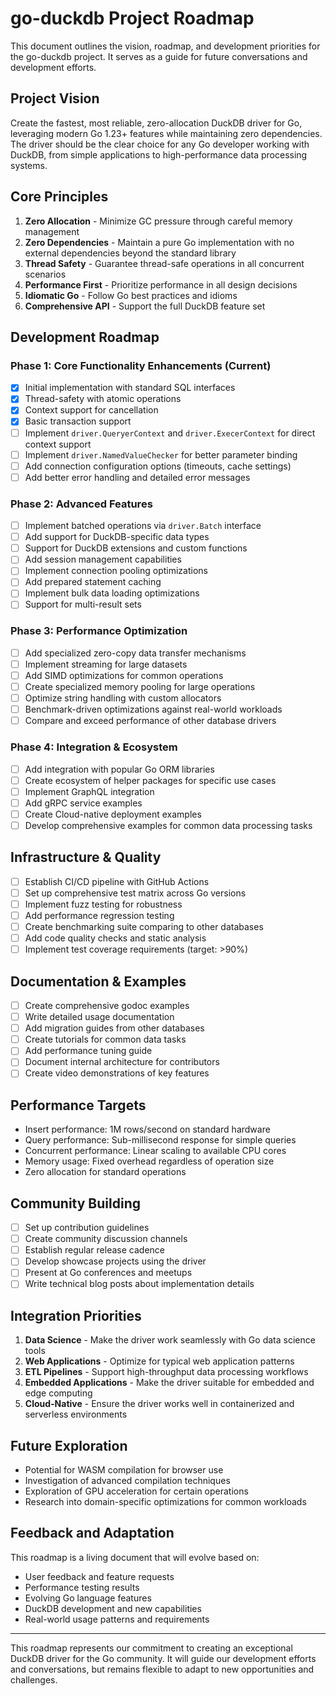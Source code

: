 # go-duckdb Project Roadmap

This document outlines the vision, roadmap, and development priorities for the go-duckdb project. It serves as a guide for future conversations and development efforts.

## Project Vision

Create the fastest, most reliable, zero-allocation DuckDB driver for Go, leveraging modern Go 1.23+ features while maintaining zero dependencies. The driver should be the clear choice for any Go developer working with DuckDB, from simple applications to high-performance data processing systems.

## Core Principles

1. **Zero Allocation** - Minimize GC pressure through careful memory management
2. **Zero Dependencies** - Maintain a pure Go implementation with no external dependencies beyond the standard library
3. **Thread Safety** - Guarantee thread-safe operations in all concurrent scenarios
4. **Performance First** - Prioritize performance in all design decisions
5. **Idiomatic Go** - Follow Go best practices and idioms
6. **Comprehensive API** - Support the full DuckDB feature set

## Development Roadmap

### Phase 1: Core Functionality Enhancements (Current)

- [x] Initial implementation with standard SQL interfaces
- [x] Thread-safety with atomic operations
- [x] Context support for cancellation
- [x] Basic transaction support
- [ ] Implement `driver.QueryerContext` and `driver.ExecerContext` for direct context support
- [ ] Implement `driver.NamedValueChecker` for better parameter binding
- [ ] Add connection configuration options (timeouts, cache settings)
- [ ] Add better error handling and detailed error messages

### Phase 2: Advanced Features

- [ ] Implement batched operations via `driver.Batch` interface
- [ ] Add support for DuckDB-specific data types
- [ ] Support for DuckDB extensions and custom functions
- [ ] Add session management capabilities
- [ ] Implement connection pooling optimizations
- [ ] Add prepared statement caching
- [ ] Implement bulk data loading optimizations
- [ ] Support for multi-result sets

### Phase 3: Performance Optimization

- [ ] Add specialized zero-copy data transfer mechanisms
- [ ] Implement streaming for large datasets
- [ ] Add SIMD optimizations for common operations
- [ ] Create specialized memory pooling for large operations
- [ ] Optimize string handling with custom allocators
- [ ] Benchmark-driven optimizations against real-world workloads
- [ ] Compare and exceed performance of other database drivers

### Phase 4: Integration & Ecosystem

- [ ] Add integration with popular Go ORM libraries
- [ ] Create ecosystem of helper packages for specific use cases
- [ ] Implement GraphQL integration
- [ ] Add gRPC service examples
- [ ] Create Cloud-native deployment examples
- [ ] Develop comprehensive examples for common data processing tasks

## Infrastructure & Quality

- [ ] Establish CI/CD pipeline with GitHub Actions
- [ ] Set up comprehensive test matrix across Go versions
- [ ] Implement fuzz testing for robustness
- [ ] Add performance regression testing
- [ ] Create benchmarking suite comparing to other databases
- [ ] Add code quality checks and static analysis
- [ ] Implement test coverage requirements (target: >90%)

## Documentation & Examples

- [ ] Create comprehensive godoc examples
- [ ] Write detailed usage documentation
- [ ] Add migration guides from other databases
- [ ] Create tutorials for common data tasks
- [ ] Add performance tuning guide
- [ ] Document internal architecture for contributors
- [ ] Create video demonstrations of key features

## Performance Targets

- Insert performance: 1M rows/second on standard hardware
- Query performance: Sub-millisecond response for simple queries
- Concurrent performance: Linear scaling to available CPU cores
- Memory usage: Fixed overhead regardless of operation size
- Zero allocation for standard operations

## Community Building

- [ ] Set up contribution guidelines
- [ ] Create community discussion channels
- [ ] Establish regular release cadence
- [ ] Develop showcase projects using the driver
- [ ] Present at Go conferences and meetups
- [ ] Write technical blog posts about implementation details

## Integration Priorities

1. **Data Science** - Make the driver work seamlessly with Go data science tools
2. **Web Applications** - Optimize for typical web application patterns
3. **ETL Pipelines** - Support high-throughput data processing workflows
4. **Embedded Applications** - Make the driver suitable for embedded and edge computing
5. **Cloud-Native** - Ensure the driver works well in containerized and serverless environments

## Future Exploration

- Potential for WASM compilation for browser use
- Investigation of advanced compilation techniques
- Exploration of GPU acceleration for certain operations
- Research into domain-specific optimizations for common workloads

## Feedback and Adaptation

This roadmap is a living document that will evolve based on:

- User feedback and feature requests
- Performance testing results
- Evolving Go language features
- DuckDB development and new capabilities
- Real-world usage patterns and requirements

---

This roadmap represents our commitment to creating an exceptional DuckDB driver for the Go community. It will guide our development efforts and conversations, but remains flexible to adapt to new opportunities and challenges.